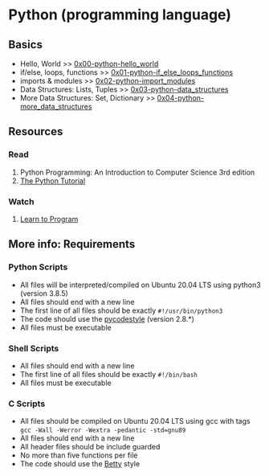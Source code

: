 # Python (programming language)

## Basics

* Hello, World >> [0x00-python-hello_world](./0x00-python-hello_world)
* if/else, loops, functions >> [0x01-python-if_else_loops_functions](./0x01-python-if_else_loops_functions)
* imports & modules >> [0x02-python-import_modules](./0x02-python-import_modules)
* Data Structures: Lists, Tuples >> [0x03-python-data_structures](./0x03-python-data_structures)
* More Data Structures: Set, Dictionary >> [0x04-python-more_data_structures](./0x04-python-more_data_structures)

## Resources
### Read
1. Python Programming: An Introduction to Computer Science 3rd edition
2. [The Python Tutorial](https://docs.python.org/3.4/tutorial/index.html)

### Watch
1. [Learn to Program](https://www.youtube.com/playlist?list=PLGLfVvz_LVvTn3cK5e6LjhgGiSeVlIRwt)

## More info: Requirements
### Python Scripts

* All files will be interpreted/compiled on Ubuntu 20.04 LTS using python3 (version 3.8.5)
* All files should end with a new line
* The first line of all files should be exactly `#!/usr/bin/python3`
* The code should use the [pycodestyle](./https://github.com/PyCQA/pycodestyle/issues/466) (version 2.8.*)
* All files must be executable

### Shell Scripts

* All files should end with a new line
* The first line of all files should be exactly `#!/bin/bash`
* All files must be executable

### C Scripts

* All files should be compiled on Ubuntu 20.04 LTS using gcc with tags
`gcc -Wall -Werror -Wextra -pedantic -std=gnu89`
* All files should end with a new line
* All header files should be include guarded
* No more than five functions per file
* The code should use the [Betty](https://github.com/holbertonschool/Betty) style

